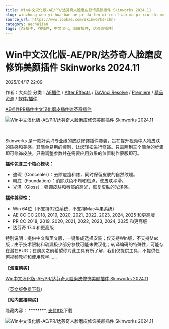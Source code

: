 ```yaml
---
title: Win中文汉化版-AE/PR/达芬奇人脸磨皮修饰美颜插件 Skinworks 2024.11
slug: winzhong-wen-yi-hua-ban-ae-pr-da-fen-qi-ren-lian-mo-pi-xiu-shi-mei-yan-cha-jian-skinworks-2024-11
source_url: https://www.lookae.com/skinworks-chn/
category: aechajian
tags: [AE插件, PR插件, 中文汉化, 磨皮插件, 达芬奇插件]
---
```

# Win中文汉化版-AE/PR/达芬奇人脸磨皮修饰美颜插件 Skinworks 2024.11

2025/04/17 22:09

作者：大众脸
分类：[AE插件](https://www.lookae.com/after-effects/aechajian/) / [After Effects](https://www.lookae.com/after-effects/) / [DaVinci Resolve](https://www.lookae.com/qitarjcj/resolvezy/) / [Premiere](https://www.lookae.com/qitarjcj/premierezy/) / [精品资源](https://www.lookae.com/fufei/) / [软件/插件](https://www.lookae.com/qitarjcj/)

[AE插件](https://www.lookae.com/tag/ae%e6%8f%92%e4%bb%b6/)[PR插件](https://www.lookae.com/tag/pr%e6%8f%92%e4%bb%b6/)[中文汉化](https://www.lookae.com/tag/%e4%b8%ad%e6%96%87%e6%b1%89%e5%8c%96/)[磨皮插件](https://www.lookae.com/tag/%e7%a3%a8%e7%9a%ae%e6%8f%92%e4%bb%b6/)[达芬奇插件](https://www.lookae.com/tag/%e8%be%be%e8%8a%ac%e5%a5%87%e6%8f%92%e4%bb%b6/)

![Win中文汉化版-AE/PR/达芬奇人脸磨皮修饰美颜插件 Skinworks 2024.11](https://www.lookae.com/wp-content/uploads/2025/04/Digitalbigmo-Skinworks-CHN.jpg "Win中文汉化版-AE/PR/达芬奇人脸磨皮修饰美颜插件 Skinworks 2024.11-LookAE.com")

[﻿﻿﻿](http://cloud.video.taobao.com/play/u/null/p/1/e/6/t/1/515388353347.mp4)

Skinworks 是一款好莱坞专业级的皮肤修饰插件套装，旨在提升视频中人物皮肤的质感和美感。其简单易用的控制，让您轻松进行修饰。只需两到三个简单的步骤即可修饰皮肤。只需调整参数并在需要应用效果的位置制作蒙版即可。

**插件包含三个核心模块：**

* 遮瑕（Concealer）：​去除痘痘和痣，同时保留皮肤的自然纹理。​
* 粉底（Foundation）：​消除肤色不均和斑点，使皮肤平滑。
* 光泽（Gloss）：​强调皮肤和唇部的高光，恢复皮肤的光泽感。​

**插件兼容性：**

* Win 64位（不支持32位系统，不支持Mac苹果系统）
* AE CC CC 2018, 2019, 2020, 2021, 2022, 2023, 2024, 2025 和更高版
* PR CC 2018, 2019, 2020, 2021, 2022, 2023, 2024, 2025 和更高版
* 达芬奇 17.4 和更高版

特别说明：提供中文和英文版，一键集成选择安装；仅支持Win版，不支持Mac版；由于技术限制和疏漏极少部分参数可能未做汉化；转译编码的特殊性，可能存在潜在BUG；在购买之前希望你对此工具有所了解，我们仅提供工具，不提供任何视频教程和使用教学……

**【淘宝购买】**

[Win中文汉化版-AE/PR/达芬奇人脸磨皮修饰美颜插件 Skinworks 2024.11](https://item.taobao.com/item.htm?ft=t&id=912013667661)

（[英文版免费下载](https://www.lookae.com/skinworks-2024/)）

**【站内直接购买】**

隐藏内容：
\*\*\*\*\*\*\*\*,
[支付¥12](https://www.lookae.com/wp-login.php?redirect_to=https%3A%2F%2Fwww.lookae.com%2Fskinworks-chn%2F)下载

![Win中文汉化版-AE/PR/达芬奇人脸磨皮修饰美颜插件 Skinworks 2024.11](https://img.alicdn.com/imgextra/i3/705956171/O1CN01vtYxkd1vSNAebKK7Y_!!705956171.jpg "Win中文汉化版-AE/PR/达芬奇人脸磨皮修饰美颜插件 Skinworks 2024.11-LookAE.com")
